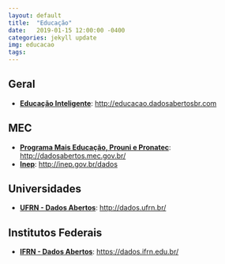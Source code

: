 ```yaml
---
layout: default
title:  "Educação"
date:   2019-01-15 12:00:00 -0400
categories: jekyll update
img: educacao
tags:
---
```


## Geral

- **[Educação Inteligente](http://educacao.dadosabertosbr.com)**: http://educacao.dadosabertosbr.com

## MEC

-   **[Programa Mais Educação, Prouni e Pronatec](http://dadosabertos.mec.gov.br/)**: http://dadosabertos.mec.gov.br/
-   **[Inep](http://inep.gov.br/dados)**: http://inep.gov.br/dados

## Universidades

- **[UFRN - Dados Abertos](http://dados.ufrn.br/)**: http://dados.ufrn.br/

## Institutos Federais

- **[IFRN - Dados Abertos](https://dados.ifrn.edu.br/)**: https://dados.ifrn.edu.br/
